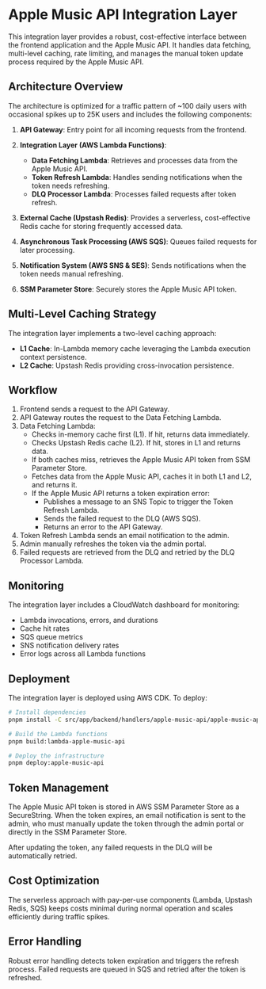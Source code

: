 # Apple Music API Integration Layer

This integration layer provides a robust, cost-effective interface between the frontend application and the Apple Music API. It handles data fetching, multi-level caching, rate limiting, and manages the manual token update process required by the Apple Music API.

## Architecture Overview

The architecture is optimized for a traffic pattern of ~100 daily users with occasional spikes up to 25K users and includes the following components:

1. **API Gateway**: Entry point for all incoming requests from the frontend.

2. **Integration Layer (AWS Lambda Functions)**:
   - **Data Fetching Lambda**: Retrieves and processes data from the Apple Music API.
   - **Token Refresh Lambda**: Handles sending notifications when the token needs refreshing.
   - **DLQ Processor Lambda**: Processes failed requests after token refresh.

3. **External Cache (Upstash Redis)**: Provides a serverless, cost-effective Redis cache for storing frequently accessed data.

4. **Asynchronous Task Processing (AWS SQS)**: Queues failed requests for later processing.

5. **Notification System (AWS SNS & SES)**: Sends notifications when the token needs manual refreshing.

6. **SSM Parameter Store**: Securely stores the Apple Music API token.

## Multi-Level Caching Strategy

The integration layer implements a two-level caching approach:

- **L1 Cache**: In-Lambda memory cache leveraging the Lambda execution context persistence.
- **L2 Cache**: Upstash Redis providing cross-invocation persistence.

## Workflow

1. Frontend sends a request to the API Gateway.
2. API Gateway routes the request to the Data Fetching Lambda.
3. Data Fetching Lambda:
   - Checks in-memory cache first (L1). If hit, returns data immediately.
   - Checks Upstash Redis cache (L2). If hit, stores in L1 and returns data.
   - If both caches miss, retrieves the Apple Music API token from SSM Parameter Store.
   - Fetches data from the Apple Music API, caches it in both L1 and L2, and returns it.
   - If the Apple Music API returns a token expiration error:
     - Publishes a message to an SNS Topic to trigger the Token Refresh Lambda.
     - Sends the failed request to the DLQ (AWS SQS).
     - Returns an error to the API Gateway.
4. Token Refresh Lambda sends an email notification to the admin.
5. Admin manually refreshes the token via the admin portal.
6. Failed requests are retrieved from the DLQ and retried by the DLQ Processor Lambda.

## Monitoring

The integration layer includes a CloudWatch dashboard for monitoring:

- Lambda invocations, errors, and durations
- Cache hit rates
- SQS queue metrics
- SNS notification delivery rates
- Error logs across all Lambda functions

## Deployment

The integration layer is deployed using AWS CDK. To deploy:

```bash
# Install dependencies
pnpm install -C src/app/backend/handlers/apple-music-api/apple-music-api-nodejs

# Build the Lambda functions
pnpm build:lambda-apple-music-api

# Deploy the infrastructure
pnpm deploy:apple-music-api
```

## Token Management

The Apple Music API token is stored in AWS SSM Parameter Store as a SecureString. When the token expires, an email notification is sent to the admin, who must manually update the token through the admin portal or directly in the SSM Parameter Store.

After updating the token, any failed requests in the DLQ will be automatically retried.

## Cost Optimization

The serverless approach with pay-per-use components (Lambda, Upstash Redis, SQS) keeps costs minimal during normal operation and scales efficiently during traffic spikes.

## Error Handling

Robust error handling detects token expiration and triggers the refresh process. Failed requests are queued in SQS and retried after the token is refreshed. 